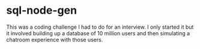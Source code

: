 # sql-node-gen
This was a coding challenge I had to do for an interview. I only started it but it involved building up a database of 10 million users and then simulating a chatroom experience with those users.

